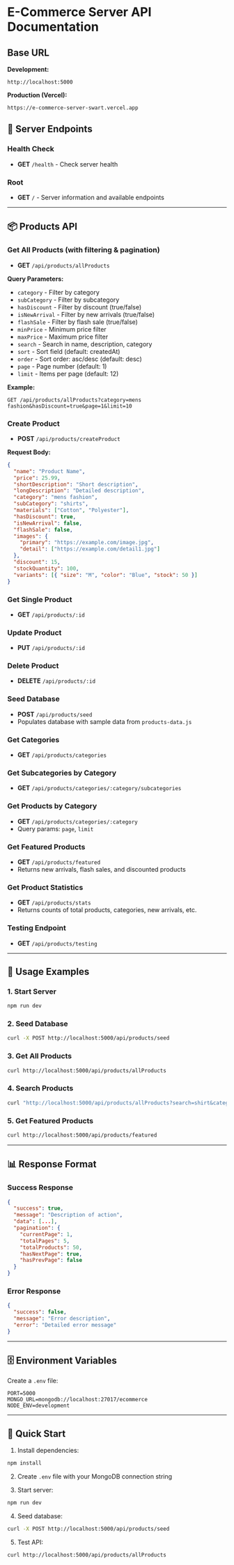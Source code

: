# E-Commerce Server API Documentation

## Base URL

**Development:**

```
http://localhost:5000
```

**Production (Vercel):**

```
https://e-commerce-server-swart.vercel.app
```

## 🚀 Server Endpoints

### Health Check

- **GET** `/health` - Check server health

### Root

- **GET** `/` - Server information and available endpoints

---

## 📦 Products API

### Get All Products (with filtering & pagination)

- **GET** `/api/products/allProducts`

**Query Parameters:**

- `category` - Filter by category
- `subCategory` - Filter by subcategory
- `hasDiscount` - Filter by discount (true/false)
- `isNewArrival` - Filter by new arrivals (true/false)
- `flashSale` - Filter by flash sale (true/false)
- `minPrice` - Minimum price filter
- `maxPrice` - Maximum price filter
- `search` - Search in name, description, category
- `sort` - Sort field (default: createdAt)
- `order` - Sort order: asc/desc (default: desc)
- `page` - Page number (default: 1)
- `limit` - Items per page (default: 12)

**Example:**

```
GET /api/products/allProducts?category=mens fashion&hasDiscount=true&page=1&limit=10
```

### Create Product

- **POST** `/api/products/createProduct`

**Request Body:**

```json
{
  "name": "Product Name",
  "price": 25.99,
  "shortDescription": "Short description",
  "longDescription": "Detailed description",
  "category": "mens fashion",
  "subCategory": "shirts",
  "materials": ["Cotton", "Polyester"],
  "hasDiscount": true,
  "isNewArrival": false,
  "flashSale": false,
  "images": {
    "primary": "https://example.com/image.jpg",
    "detail": ["https://example.com/detail1.jpg"]
  },
  "discount": 15,
  "stockQuantity": 100,
  "variants": [{ "size": "M", "color": "Blue", "stock": 50 }]
}
```

### Get Single Product

- **GET** `/api/products/:id`

### Update Product

- **PUT** `/api/products/:id`

### Delete Product

- **DELETE** `/api/products/:id`

### Seed Database

- **POST** `/api/products/seed`
- Populates database with sample data from `products-data.js`

### Get Categories

- **GET** `/api/products/categories`

### Get Subcategories by Category

- **GET** `/api/products/categories/:category/subcategories`

### Get Products by Category

- **GET** `/api/products/categories/:category`
- Query params: `page`, `limit`

### Get Featured Products

- **GET** `/api/products/featured`
- Returns new arrivals, flash sales, and discounted products

### Get Product Statistics

- **GET** `/api/products/stats`
- Returns counts of total products, categories, new arrivals, etc.

### Testing Endpoint

- **GET** `/api/products/testing`

---

## 🔧 Usage Examples

### 1. Start Server

```bash
npm run dev
```

### 2. Seed Database

```bash
curl -X POST http://localhost:5000/api/products/seed
```

### 3. Get All Products

```bash
curl http://localhost:5000/api/products/allProducts
```

### 4. Search Products

```bash
curl "http://localhost:5000/api/products/allProducts?search=shirt&category=mens fashion"
```

### 5. Get Featured Products

```bash
curl http://localhost:5000/api/products/featured
```

---

## 📊 Response Format

### Success Response

```json
{
  "success": true,
  "message": "Description of action",
  "data": [...],
  "pagination": {
    "currentPage": 1,
    "totalPages": 5,
    "totalProducts": 50,
    "hasNextPage": true,
    "hasPrevPage": false
  }
}
```

### Error Response

```json
{
  "success": false,
  "message": "Error description",
  "error": "Detailed error message"
}
```

---

## 🗄️ Environment Variables

Create a `.env` file:

```env
PORT=5000
MONGO_URL=mongodb://localhost:27017/ecommerce
NODE_ENV=development
```

---

## 🚀 Quick Start

1. Install dependencies:

```bash
npm install
```

2. Create `.env` file with your MongoDB connection string

3. Start server:

```bash
npm run dev
```

4. Seed database:

```bash
curl -X POST http://localhost:5000/api/products/seed
```

5. Test API:

```bash
curl http://localhost:5000/api/products/allProducts
```
